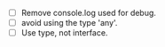 - [ ] Remove console.log used for debug.
- [ ] avoid using the type 'any'.
- [ ] Use type, not interface.
